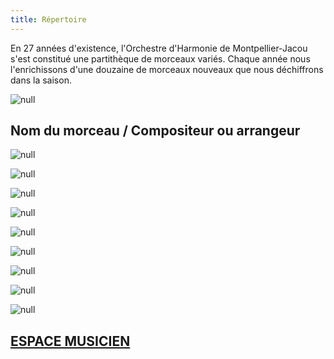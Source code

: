 ```yaml
---
title: Répertoire
---
```

En 27 années d'existence, l'Orchestre d'Harmonie de Montpellier-Jacou s'est constitué une partithèque de morceaux variés. Chaque année nous l'enrichissons d'une douzaine de morceaux nouveaux que nous déchiffrons dans la saison. 

![null](/docs/.vuepress/dist/partitions.jpg)

## Nom du morceau / Compositeur ou arrangeur

![null](/docs/.vuepress/dist/repertoire1.jpg)

![null](/docs/.vuepress/dist/repertoire2.jpg)

![null](/docs/.vuepress/dist/repertoire3.jpg)

![null](/docs/.vuepress/dist/repertoire4.jpg)

![null](/docs/.vuepress/dist/repertoire5.jpg)

![null](/docs/.vuepress/dist/repertoire6.jpg)

![null](/docs/.vuepress/dist/repertoire7.jpg)

![null](/docs/.vuepress/dist/repertoire8.jpg)

![null](/docs/.vuepress/dist/repertoire9.jpg)

## [ESPACE MUSICIEN ](http://ohmj2.free.fr/ohmj/index.php?page=scores)

##
